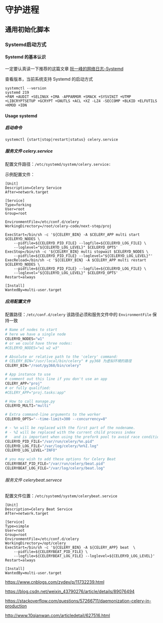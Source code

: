 # 守护进程

## 通用初始化脚本
### Systemd启动方式

#### Systemd 的基本认识

一定要认真读一下推荐的这篇文章 [阮一峰的网络日志-Systemd](http://www.ruanyifeng.com/blog/2016/03/systemd-tutorial-commands.html)

查看版本，当前系统支持 Systemd 的启动方式
```
systemctl --version
systemd 219
+PAM +AUDIT +SELINUX +IMA -APPARMOR +SMACK +SYSVINIT +UTMP +LIBCRYPTSETUP +GCRYPT +GNUTLS +ACL +XZ -LZ4 -SECCOMP +BLKID +ELFUTILS +KMOD +IDN
```
#### Usage systemd

##### 启动命令
```
systemctl {start|stop|restart|status} celery.service
```
##### 服务文件 celery.service
配置文件路径：`/etc/systemd/system/celery.service:`

示例配置文件：
```
[Unit]
Description=Celery Service
After=network.target

[Service]
Type=forking
User=root
Group=root

EnvironmentFile=/etc/conf.d/celery
WorkingDirectory=/root/celery-code/next-step/proj

ExecStart=/bin/sh -c '${CELERY_BIN} -A $CELERY_APP multi start $CELERYD_NODES \
    --pidfile=${CELERYD_PID_FILE} --logfile=${CELERYD_LOG_FILE} \
    --loglevel="${CELERYD_LOG_LEVEL}" $CELERYD_OPTS'
ExecStop=/bin/sh -c '${CELERY_BIN} multi stopwait $CELERYD_NODES \
    --pidfile=${CELERYD_PID_FILE} --loglevel="${CELERYD_LOG_LEVEL}"'
ExecReload=/bin/sh -c '${CELERY_BIN} -A $CELERY_APP multi restart $CELERYD_NODES \
    --pidfile=${CELERYD_PID_FILE} --logfile=${CELERYD_LOG_FILE} \
    --loglevel="${CELERYD_LOG_LEVEL}" $CELERYD_OPTS'
Restart=always

[Install]
WantedBy=multi-user.target

```

##### 应用配置文件

配置路径：`/etc/conf.d/celery` 该路径必须和服务文件中的 `EnvironmentFile` 保持一致

```python
# Name of nodes to start
# here we have a single node
CELERYD_NODES="w1"
# or we could have three nodes:
#CELERYD_NODES="w1 w2 w3"

# Absolute or relative path to the 'celery' command:
# CELERY_BIN="/usr/local/bin/celery" # py368 为虚拟环境的路径
CELERY_BIN="/root/py368/bin/celery"

# App instance to use
# comment out this line if you don't use an app
CELERY_APP="proj"
# or fully qualified:
#CELERY_APP="proj.tasks:app"

# How to call manage.py
CELERYD_MULTI="multi"

# Extra command-line arguments to the worker
CELERYD_OPTS="--time-limit=300 --concurrency=8"

# - %n will be replaced with the first part of the nodename.
# - %I will be replaced with the current child process index
#   and is important when using the prefork pool to avoid race conditions.
CELERYD_PID_FILE="/var/run/celery/%n.pid"
CELERYD_LOG_FILE="/var/log/celery/%n%I.log"
CELERYD_LOG_LEVEL="INFO"

# you may wish to add these options for Celery Beat
CELERYBEAT_PID_FILE="/var/run/celery/beat.pid"
CELERYBEAT_LOG_FILE="/var/log/celery/beat.log"

```

###### 服务文件 celerybeat.servece
配置文件位置：`/etc/systemd/system/celerybeat.service`

```
[Unit]
Description=Celery Beat Service
After=network.target

[Service]
Type=simple
User=root
Group=root
EnvironmentFile=/etc/conf.d/celery
WorkingDirectory=/opt/celery
ExecStart=/bin/sh -c '${CELERY_BIN} -A ${CELERY_APP} beat  \
    --pidfile=${CELERYBEAT_PID_FILE} \
    --logfile=${CELERYBEAT_LOG_FILE} --loglevel=${CELERYD_LOG_LEVEL}'
Restart=always

[Install]
WantedBy=multi-user.target

```









https://www.cnblogs.com/zydev/p/11732239.html

https://blog.csdn.net/weixin_43790276/article/details/89076494



https://stackoverflow.com/questions/57266711/daemonization-celery-in-production


http://www.10qianwan.com/articledetail/627516.html

